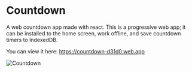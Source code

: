 # Countdown
A web countdown app made with react. This is a progressive web app; it can be installed to the home screen, work offline, and save countdown timers to IndexedDB.

You can view it here: https://countdown-d31d0.web.app

![Countdown](https://firebasestorage.googleapis.com/v0/b/personal-website-9aa44.appspot.com/o/Demo%20Videos%2Fcountdown.gif?alt=media&token=79b08010-208c-48d8-887c-e2372536af4d)
